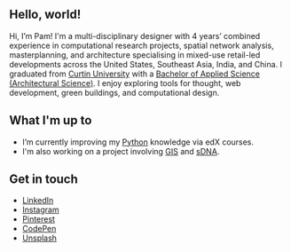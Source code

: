 ## Hello, world!
Hi, I’m Pam! I'm a multi-disciplinary designer with 4 years’ combined experience in computational research projects, spatial network analysis, masterplanning, and architecture specialising in mixed-use retail-led developments across the United States, Southeast Asia, India, and China. I graduated from [Curtin University](https://www.curtin.edu.au/) with a [Bachelor of Applied Science (Architectural Science)](https://study.curtin.edu.au/offering/course-ug-bachelor-of-applied-science-architectural-science--b-arch/). I enjoy exploring tools for thought, web development, green buildings, and computational design.

## What I'm up to
- I’m currently improving my [Python](https://www.python.org/) knowledge via edX courses.
- I'm also working on a project involving [GIS](https://www.nationalgeographic.org/encyclopedia/geographic-information-system-gis/) and [sDNA](https://sdna.cardiff.ac.uk/sdna/).

## Get in touch
- [LinkedIn](https://www.linkedin.com/in/pmaguigad/)
- [Instagram](https://www.instagram.com/pamelamaguigad/)
- [Pinterest](https://www.pinterest.com/pamelamaguigad/)
- [CodePen](https://codepen.io/pamelamaguigad)
- [Unsplash](https://unsplash.com/@mszladyp)

<!---
pamelamaguigad/pamelamaguigad is a ✨ special ✨ repository because its `README.md` (this file) appears on your GitHub profile.
You can click the Preview link to take a look at your changes.
--->
